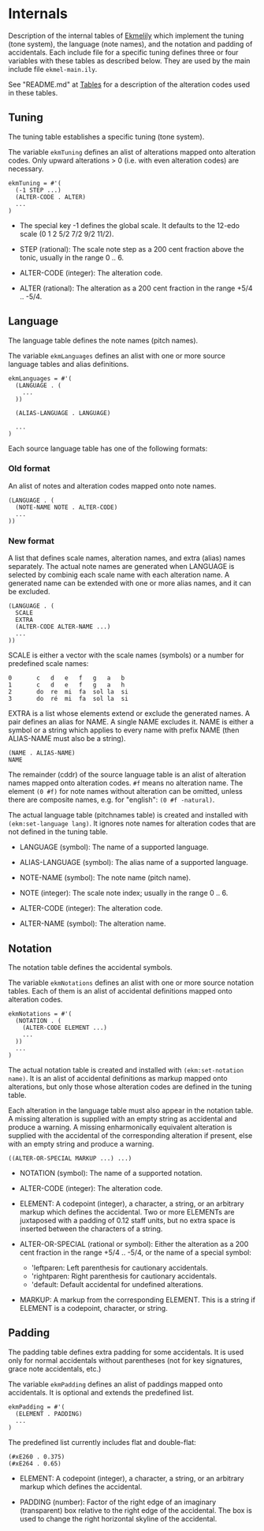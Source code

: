 Internals
=========

Description of the internal tables of [Ekmelily](https://github.com/tr-igem/ekmelily)
which implement the tuning (tone system), the language (note names),
and the notation and padding of accidentals.
Each include file for a specific tuning defines three or four variables
with these tables as described below. They are used by the main include
file `ekmel-main.ily`.

See "README.md" at [Tables](https://u.pcloud.link/publink/show?code=kZ3UnHZ7OiBK9gH8mYYIi1spPdIM4yK45gy#folder=43567022)
for a description of the alteration codes used in these tables.



Tuning
------

The tuning table establishes a specific tuning (tone system).

The variable `ekmTuning` defines an alist of alterations mapped onto
alteration codes. Only upward alterations > 0 (i.e. with even alteration
codes) are necessary.

    ekmTuning = #'(
      (-1 STEP ...)
      (ALTER-CODE . ALTER)
      ...
    )

*   The special key -1 defines the global scale.
    It defaults to the 12-edo scale (0 1 2 5/2 7/2 9/2 11/2).

*   STEP (rational): The scale note step as a 200 cent fraction above
    the tonic, usually in the range 0 .. 6.

*   ALTER-CODE (integer): The alteration code.

*   ALTER (rational): The alteration as a 200 cent fraction in the
    range +5/4 .. -5/4.



Language
--------

The language table defines the note names (pitch names).

The variable `ekmLanguages` defines an alist with one or more source
language tables and alias definitions.

    ekmLanguages = #'(
      (LANGUAGE . (
        ...
      ))

      (ALIAS-LANGUAGE . LANGUAGE)

      ...
    )

Each source language table has one of the following formats:


### Old format

An alist of notes and alteration codes mapped onto note names.

    (LANGUAGE . (
      (NOTE-NAME NOTE . ALTER-CODE)
      ...
    ))


### New format

A list that defines scale names, alteration names, and extra (alias)
names separately. The actual note names are generated when LANGUAGE
is selected by combinig each scale name with each alteration name.
A generated name can be extended with one or more alias names, and
it can be excluded.

    (LANGUAGE . (
      SCALE
      EXTRA
      (ALTER-CODE ALTER-NAME ...)
      ...
    ))

SCALE is either a vector with the scale names (symbols) or a number
for predefined scale names:

    0       c   d   e   f   g   a   b
    1       c   d   e   f   g   a   h
    2       do  re  mi  fa  sol la  si
    3       do  ré  mi  fa  sol la  si

EXTRA is a list whose elements extend or exclude the generated names.
A pair defines an alias for NAME. A single NAME excludes it.
NAME is either a symbol or a string which applies to every name with
prefix NAME (then ALIAS-NAME must also be a string).

    (NAME . ALIAS-NAME)
    NAME

The remainder (cddr) of the source language table is an alist of
alteration names mapped onto alteration codes.
`#f` means no alteration name. The element `(0 #f)` for note names
without alteration can be omitted, unless there are composite names,
e.g. for "english": `(0 #f -natural)`.

The actual language table (pitchnames table) is created and installed
with `(ekm:set-language lang)`. It ignores note names for alteration
codes that are not defined in the tuning table.

*   LANGUAGE (symbol): The name of a supported language.

*   ALIAS-LANGUAGE (symbol): The alias name of a supported language.

*   NOTE-NAME (symbol): The note name (pitch name).

*   NOTE (integer): The scale note index; usually in the range 0 .. 6.

*   ALTER-CODE (integer): The alteration code.

*   ALTER-NAME (symbol): The alteration name.



Notation
--------

The notation table defines the accidental symbols.

The variable `ekmNotations` defines an alist with one or more source
notation tables. Each of them is an alist of accidental definitions
mapped onto alteration codes.

    ekmNotations = #'(
      (NOTATION . (
        (ALTER-CODE ELEMENT ...)
        ...
      ))
      ...
    )

The actual notation table is created and installed with
`(ekm:set-notation name)`.
It is an alist of accidental definitions as markup mapped onto
alterations, but only those whose alteration codes are defined in the
tuning table.

Each alteration in the language table must also appear in the
notation table.
A missing alteration is supplied with an empty string as accidental
and produce a warning.
A missing enharmonically equivalent alteration is supplied with the
accidental of the corresponding alteration if present, else with an
empty string and produce a warning.

    ((ALTER-OR-SPECIAL MARKUP ...) ...)

*   NOTATION (symbol): The name of a supported notation.

*   ALTER-CODE (integer): The alteration code.

*   ELEMENT: A codepoint (integer), a character, a string, or
    an arbitrary markup which defines the accidental.
    Two or more ELEMENTs are juxtaposed with a padding of 0.12
    staff units, but no extra space is inserted between the characters
    of a string.

*   ALTER-OR-SPECIAL (rational or symbol): Either the alteration
    as a 200 cent fraction in the range +5/4 .. -5/4,
    or the name of a special symbol:

    *   'leftparen: Left parenthesis for cautionary accidentals.
    *   'rightparen: Right parenthesis for cautionary accidentals.
    *   'default: Default accidental for undefined alterations.

*   MARKUP: A markup from the corresponding ELEMENT.
    This is a string if ELEMENT is a codepoint, character, or string.



Padding
-------

The padding table defines extra padding for some accidentals. It is used
only for normal accidentals without parentheses (not for key signatures,
grace note accidentals, etc.)

The variable `ekmPadding` defines an alist of paddings mapped onto
accidentals. It is optional and extends the predefined list.

    ekmPadding = #'(
      (ELEMENT . PADDING)
      ...
    )

The predefined list currently includes flat and double-flat:

    (#xE260 . 0.375)
    (#xE264 . 0.65)

*   ELEMENT: A codepoint (integer), a character, a string, or
    an arbitrary markup which defines the accidental.

*   PADDING (number): Factor of the right edge of an imaginary
    (transparent) box relative to the right edge of the accidental.
    The box is used to change the right horizontal skyline of the
    accidental.

